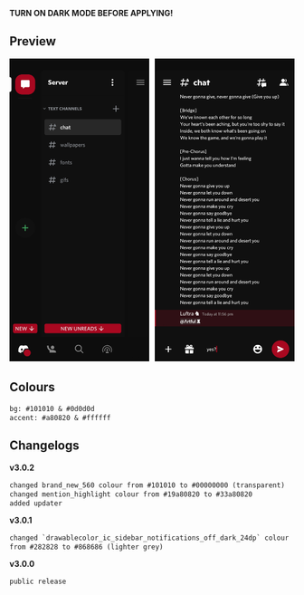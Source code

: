 **TURN ON DARK MODE BEFORE APPLYING!**

## Preview

![Preview](https://github.com/cyriotic3/Rogue/raw/main/RoguePreview.png)

## Colours

    bg: #101010 & #0d0d0d
    accent: #a80820 & #ffffff

## Changelogs

**v3.0.2**

    changed brand_new_560 colour from #101010 to #00000000 (transparent)
    changed mention_highlight colour from #19a80820 to #33a80820
    added updater

**v3.0.1**

    changed `drawablecolor_ic_sidebar_notifications_off_dark_24dp` colour from #282828 to #868686 (lighter grey)

**v3.0.0**

    public release
